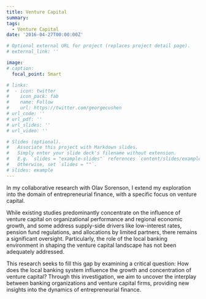 ```yaml
---
title: Venture Capital
summary:
tags:
  - Venture Capital
date: '2016-04-27T00:00:00Z'

# Optional external URL for project (replaces project detail page).
# external_link: ''

image:
# caption:
  focal_point: Smart

# links:
#  - icon: twitter
#    icon_pack: fab
#    name: Follow
#    url: https://twitter.com/georgecushen
# url_code: ''
# url_pdf: ''
# url_slides: ''
# url_video: ''

# Slides (optional).
#   Associate this project with Markdown slides.
#   Simply enter your slide deck's filename without extension.
#   E.g. `slides = "example-slides"` references `content/slides/example-slides.md`.
#   Otherwise, set `slides = ""`.
# slides: example
---
```

In my collaborative research with Olav Sorenson, I extend my exploration into the domain of entrepreneurial
finance, with a specific focus on venture capital. 

While existing studies predominantly concentrate on the influence of venture capital on organizational performance and regional economic growth, and some address supply-side drivers like low-interest rates, pension fund regulations, and allocations by limited partners, there remains a significant oversight. Particularly, the role of the local banking environment in shaping the venture capital landscape has not been adequately addressed. 

This research seeks to fill this gap by examining a critical question: How does the local banking system influence the growth and concentration of venture capital? Through this investigation, we aim to uncover the interplay between banking organizations and venture capital firms, providing new insights into the dynamics of entrepreneurial
finance.

